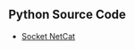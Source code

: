 ## Python Source Code



+ [Socket NetCat](https://drive.google.com/drive/folders/1i1Dz9UFi10jkt-Fdn4hsIBzXxTT1S5WV?usp=drive_link)